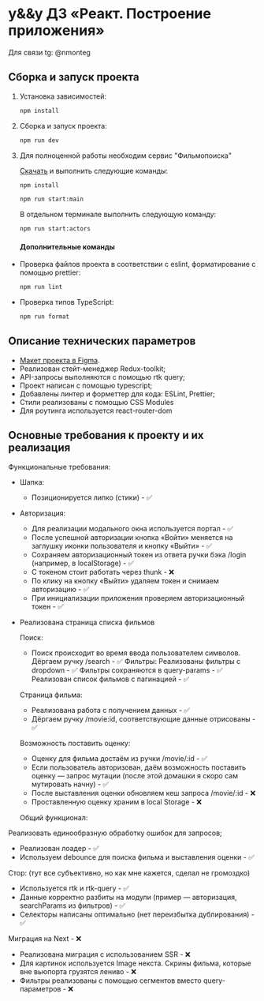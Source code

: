# y&&y ДЗ «Реакт. Построение приложения»

Для связи tg: @nmonteg

## Сборка и запуск проекта

1. Установка зависимостей:

   ```bash
   npm install
   ```

2. Сборка и запуск проекта:

   ```bash
   npm run dev
   ```

3. Для полноценной работы необходим сервис "Фильмопоиска"

   [Скачать](https://disk.yandex.ru/d/89vxMorGgTVKCg) и выполнить следующие команды:

   ```bash
   npm install

   npm run start:main
   ```

   В отдельном терминале выполнить следующую команду:

   ```bash
   npm run start:actors
   ```

   #### Дополнительные команды

- Проверка файлов проекта в соответствии с eslint, форматирование с помощью prettier:

  ```bash
  npm run lint
  ```

- Проверка типов TypeScript:
  ```bash
  npm run format
  ```

## Описание технических параметров

- [Макет проекта в Figma](https://www.figma.com/design/ucG4WHfOZOEa5GtnXzGs7M/%D0%9C%D0%B0%D0%BA%D0%B5%D1%82%D1%8B-%D0%91%D0%B8%D0%BB%D0%B5%D1%82%D0%BE%D0%BF%D0%BE%D0%B8%D1%81%D0%BA?node-id=0-1&t=7nytVuHIaA51LLZj-0).
- Реализован стейт-менеджер Redux-toolkit;
- API-запросы выполняются с помощью rtk query;
- Проект написан с помощью typescript;
- Добавлены линтер и форметтер для кода: ESLint, Prettier;
- Стили реализованы с помощью CSS Modules
- Для роутинга используется react-router-dom

## Основные требования к проекту и их реализация

Функциональные требования:

- Шапка:

  - Позиционируется липко (стики) - ✅

- Авторизация:

  - Для реализации модального окна используется портал - ✅
  - После успешной авторизации кнопка «Войти» меняется на заглушку иконки пользователя и кнопку «Выйти» - ✅
  - Сохраняем авторизационный токен из ответа ручки бэка /login (например, в localStorage) - ✅
  - С токеном стоит работать через thunk - ❌
  - По клику на кнопку «Выйти» удаляем токен и снимаем авторизацию - ✅
  - При инициализации приложения проверяем авторизационный токен - ✅

- Реализована страница списка фильмов

  Поиск:

  - Поиск происходит во время ввода пользователем символов. Дёргаем ручку /search - ✅
    Фильтры:
    Реализованы фильтры с dropdown - ✅
    Фильтры сохраняются в query-params - ✅
    Реализован список фильмов с пагинацией - ✅

  Страница фильма:

  - Реализована работа с получением данных - ✅
  - Дёргаем ручку /movie:id, соответствующие данные отрисованы - ✅

  Возможность поставить оценку:

  - Оценку для фильма достаём из ручки /movie/:id - ✅
  - Если пользователь авторизован, даём возможность поставить оценку — запрос мутации (после этой домашки я скоро сам мутировать начну) - ✅
  - После выставления оценки обновляем кеш запроса /movie/:id - ❌
  - Проставленную оценку храним в local Storage - ❌

  Общий функционал:

Реализовать единообразную обработку ошибок для запросов;

- Реализован лоадер - ✅
- Используем debounce для поиска фильма и выставления оценки - ✅

Стор:
(тут все субъективно, но как мне кажется, сделал не громоздко)

- Используется rtk и rtk-query - ✅
- Данные корректно разбиты на модули (пример — авторизация, searchParams из фильтров) - ✅
- Селекторы написаны оптимально (нет переизбытка дублирования) - ✅

Миграция на Next - ❌

- Реализована миграция с использованием SSR - ❌
- Для картинок используется Image некста. Скрины фильма, которые вне вьюпорта грузятся лениво - ❌
- Фильтры реализованы с помощью сегментов вместо query-параметров - ❌
